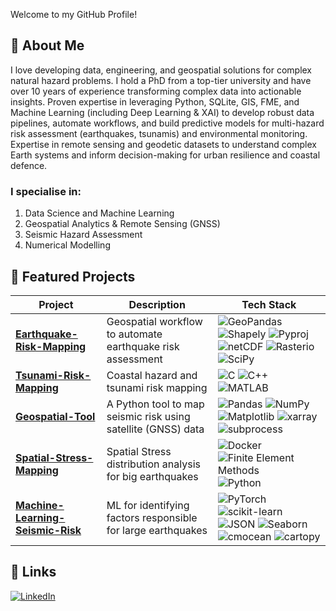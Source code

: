 Welcome to my GitHub Profile!

## 🚀 About Me

I love developing data, engineering, and geospatial solutions for complex natural hazard problems. I hold a PhD from a top-tier university and have over 10 years of experience transforming complex data into actionable insights. Proven expertise in leveraging Python, SQLite, GIS, FME, and Machine Learning (including Deep Learning & XAI) to develop robust data pipelines, automate workflows, and build predictive models for multi-hazard risk assessment (earthquakes, tsunamis) and environmental monitoring. Expertise in remote sensing and geodetic datasets to understand complex Earth systems and inform decision-making for urban resilience and coastal defence.

### I specialise in:
1. Data Science and Machine Learning
2. Geospatial Analytics & Remote Sensing (GNSS)
3. Seismic Hazard Assessment
4. Numerical Modelling

## 🔧 Featured Projects

| Project | Description | Tech Stack |
|---------|-------------|------------|
| [**Earthquake-Risk-Mapping**](https://github.com/ZuhairQuakes/StrainSeis-Correlation) | Geospatial workflow to automate earthquake risk assessment | ![GeoPandas](https://img.shields.io/badge/-GeoPandas-green?logo=geopandas&logoColor=white) ![Shapely](https://img.shields.io/badge/-Shapely-3178C6?logo=shapely&logoColor=white) ![Pyproj](https://img.shields.io/badge/-Pyproj-00457C?logo=proj&logoColor=white) ![netCDF](https://img.shields.io/badge/-netCDF-1D70B8?logo=unidata&logoColor=white) ![Rasterio](https://img.shields.io/badge/-Rasterio-6F4E37?logo=python&logoColor=white) ![SciPy](https://img.shields.io/badge/-SciPy-8CAAE6?logo=scipy&logoColor=white)
| [**Tsunami-Risk-Mapping**](https://github.com/ZuhairQuakes/Coastal-hazard-mapping) | Coastal hazard and tsunami risk mapping | ![C](https://img.shields.io/badge/-C-A8B9CC?logo=c&logoColor=white) ![C++](https://img.shields.io/badge/-C++-00599C?logo=c%2B%2B&logoColor=white) ![MATLAB](https://img.shields.io/badge/-MATLAB-0076A8?logo=mathworks&)
| [**Geospatial-Tool**](https://github.com/ZuhairQuakes/InSAR-GPS-StrainCalc/tree/main) | A Python tool to map seismic risk using satellite (GNSS) data | ![Pandas](https://img.shields.io/badge/-Pandas-150458?logo=pandas&logoColor=white) ![NumPy](https://img.shields.io/badge/-NumPy-013243?logo=numpy&logoColor=white) ![Matplotlib](https://img.shields.io/badge/-Matplotlib-008080?logo=matplotlib&logoColor=white) ![xarray](https://img.shields.io/badge/-xarray-0769AD?logo=python&logoColor=white) ![subprocess](https://img.shields.io/badge/-subprocess-4EAA25?logo=gnu-bash&logoColor=white)
| [**Spatial-Stress-Mapping**](https://github.com/ZuhairQuakes/GeoModel-HPC) | Spatial Stress distribution analysis for big earthquakes | ![Docker](https://img.shields.io/badge/-Docker-2496ED?logo=docker&logoColor=white) ![Finite Element Methods](https://img.shields.io/badge/-Finite%20Element%20Methods-8A2BE2?logo=python&logoColor=white) ![Python](https://img.shields.io/badge/-Python-3776AB?logo=python&logoColor=white)
| [**Machine-Learning-Seismic-Risk**](https://github.com/ZuhairQuakes/AI-Fault-Classification) | ML for identifying factors responsible for large earthquakes  | ![PyTorch](https://img.shields.io/badge/-PyTorch-red?logo=pytorch&logoColor=white) ![scikit-learn](https://img.shields.io/badge/-scikit--learn-F7931E?logo=scikit-learn&logoColor=white) ![JSON](https://img.shields.io/badge/-JSON-000000?logo=json&logoColor=white) ![Seaborn](https://img.shields.io/badge/-Seaborn-9F67FF?logo=python&logoColor=white) ![cmocean](https://img.shields.io/badge/-cmocean-1E90FF?logo=python&logoColor=white) ![cartopy](https://img.shields.io/badge/-cartopy-FF6F00?logo=cartopy&logoColor=white)


## 🔗 Links

[![LinkedIn](https://img.shields.io/badge/LinkedIn-Connect-blue)](https://www.linkedin.com/in/zuhairism/)
